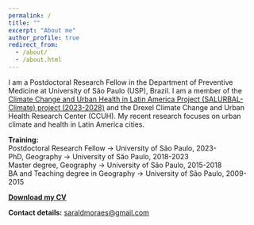 ```yaml
---
permalink: /
title: ""
excerpt: "About me"
author_profile: true
redirect_from: 
  - /about/
  - /about.html
---
```




I am a Postdoctoral Research Fellow in the Department of Preventive Medicine at University of São Paulo (USP), Brazil. I am a member of the [Climate Change and Urban Health in Latin America Project (SALURBAL-Climate) project (2023-2028)](https://drexel.edu/lac/salurbal/climate/) and the Drexel Climate Change and Urban Health Research Center (CCUH). My recent research focuses on urban climate and health in Latin America cities.


**Training:**    
Postdoctoral Research Fellow →  University of São Paulo, 2023-  
PhD, Geography →  University of São Paulo, 2018-2023  
Master degree, Geography →  University of São Paulo, 2015-2018  
BA and Teaching degree in Geography → University of São Paulo, 2009-2015  




[**Download my CV**](https://drive.google.com/file/d/1U-ctn0pq2dlP2unxoadOmIoAEO3R0XWc/view?usp=sharing)



**Contact details:**
saraldmoraes@gmail.com




